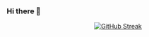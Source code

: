 ### Hi there 👋
<div style="text-align: center;">
    <a href="https://git.io/streak-stats">
        <img src="https://streak-stats.demolab.com?user=isym444&theme=onedark-duo&hide_border=true&card_width=700" alt="GitHub Streak">
    </a>
</div>

<!--
**isym444/isym444** is a ✨ _special_ ✨ repository because its `README.md` (this file) appears on your GitHub profile.

Here are some ideas to get you started:

- 🔭 I’m currently working on ...
- 🌱 I’m currently learning ...
- 👯 I’m looking to collaborate on ...
- 🤔 I’m looking for help with ...
- 💬 Ask me about ...
- 📫 How to reach me: ...
- 😄 Pronouns: ...
- ⚡ Fun fact: ...
-->
